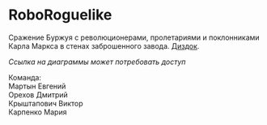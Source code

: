 # RoboRoguelike

Сражение Буржуя с революционерами, пролетариями и поклонниками Карла Маркса в стенах заброшенного завода. 
 [Диздок](https://docs.google.com/document/d/1ACdFFMaVGJy6wIBjT9ubwqKRwYm6MjlGTTvBnOob6Os/edit#heading=h.85k20s71nm8n).
 
 *Ссылка на диаграммы может потребовать доступ*
 
 Команда:  
 Мартын Евгений  
 Орехов Дмитрий  
 Крыштапович Виктор  
 Карпенко Мария

